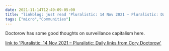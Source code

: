 ```yaml
---
date: 2021-11-14T12:49:09-05:00
title: "linkblog: just read 'Pluralistic: 14 Nov 2021 – Pluralistic: Daily links from Cory Doctorow'"
tags: ["micro","Communities"]
---
```

Doctorow has some good thoughts on surveillance capitalism here.
 
[link to 'Pluralistic: 14 Nov 2021 – Pluralistic: Daily links from Cory Doctorow'](https://pluralistic.net/2021/11/14/still-the-product/)
